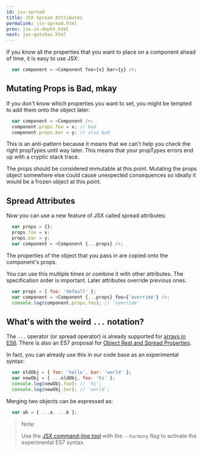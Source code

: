 ```yaml
---
id: jsx-spread
title: JSX Spread Attributes
permalink: jsx-spread.html
prev: jsx-in-depth.html
next: jsx-gotchas.html
---
```


If you know all the properties that you want to place on a component ahead of time, it is easy to use JSX:

```javascript
  var component = <Component foo={x} bar={y} />;
```

## Mutating Props is Bad, mkay

If you don't know which properties you want to set, you might be tempted to add them onto the object later:

```javascript
  var component = <Component />;
  component.props.foo = x; // bad
  component.props.bar = y; // also bad
```

This is an anti-pattern because it means that we can't help you check the right propTypes until way later. This means that your propTypes errors end up with a cryptic stack trace.

The props should be considered immutable at this point. Mutating the props object somewhere else could cause unexpected consequences so ideally it would be a frozen object at this point.

## Spread Attributes

Now you can use a new feature of JSX called spread attributes:

```javascript
  var props = {};
  props.foo = x;
  props.bar = y;
  var component = <Component {...props} />;
```

The properties of the object that you pass in are copied onto the component's props.

You can use this multiple times or combine it with other attributes. The specification order is important. Later attributes override previous ones.

```javascript
  var props = { foo: 'default' };
  var component = <Component {...props} foo={'override'} />;
  console.log(component.props.foo); // 'override'
```

## What's with the weird `...` notation?

The `...` operator (or spread operator) is already supported for [arrays in ES6](https://developer.mozilla.org/en-US/docs/Web/JavaScript/Reference/Operators/Spread_operator). There is also an ES7 proposal for [Object Rest and Spread Properties](https://github.com/sebmarkbage/ecmascript-rest-spread).

In fact, you can already use this in our code base as an experimental syntax:

```javascript
  var oldObj = { foo: 'hello', bar: 'world' };
  var newObj = { ...oldObj, foo: 'hi' };
  console.log(newObj.foo); // 'hi';
  console.log(newObj.bar); // 'world';
```

Merging two objects can be expressed as:

```javascript
  var ab = { ...a, ...b };
```

> Note:
>
> Use the [JSX command-line tool](http://npmjs.org/package/react-tools) with the `--harmony` flag to activate the experimental ES7 syntax.
